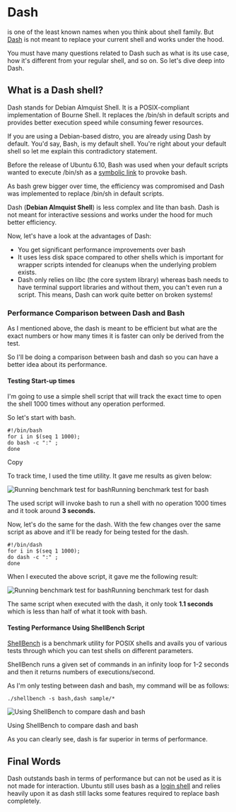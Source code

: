 # Dash

 is one of the least known names when you think about shell family. But [Dash](https://wiki.archlinux.org/title/Dash?ref=linuxhandbook.com) is not meant to replace your current shell and works under the hood.

You must have many questions related to Dash such as what is its use case, how it's different from your regular shell, and so on. So let's dive deep into Dash.

## What is a Dash shell?

Dash stands for Debian Almquist Shell. It is a POSIX-compliant implementation of Bourne Shell. It replaces the /bin/sh in default scripts and provides better execution speed while consuming fewer resources.

If you are using a Debian-based distro, you are already using Dash by default. You'd say, Bash, is my default shell. You're right about your default shell so let me explain this contradictory statement.

Before the release of Ubuntu 6.10, Bash was used when your default scripts wanted to execute /bin/sh as a [symbolic link](https://linuxhandbook.com/symbolic-link-linux/) to provoke bash.

As bash grew bigger over time, the efficiency was compromised and Dash was implemented to replace /bin/sh in default scripts.

Dash (**Debian Almquist Shell**) is less complex and lite than bash. Dash is not meant for interactive sessions and works under the hood for much better efficiency.

Now, let's have a look at the advantages of Dash:

- You get significant performance improvements over bash
- It uses less disk space compared to other shells which is important for wrapper scripts intended for cleanups when the underlying problem exists.
- Dash only relies on libc (the core system library) whereas bash needs to have terminal support libraries and without them, you can't even run a script. This means, Dash can work quite better on broken systems!

### Performance Comparison between Dash and Bash

As I mentioned above, the dash is meant to be efficient but what are the exact numbers or how many times it is faster can only be derived from the test.

So I'll be doing a comparison between bash and dash so you can have a better idea about its performance.

#### Testing Start-up times

I'm going to use a simple shell script that will track the exact time to open the shell 1000 times without any operation performed.

So let's start with bash.

```none
#!/bin/bash
for i in $(seq 1 1000);
do bash -c ":" ;
done
```

Copy

To track time, I used the time utility. It gave me results as given below:

![Running benchmark test for bash](https://linuxhandbook.com/content/images/2022/07/Running-bash-start-up-test.png)Running benchmark test for bash

The used script will invoke bash to run a shell with no operation 1000 times and it took around **3 seconds.**

Now, let's do the same for the dash. With the few changes over the same script as above and it'll be ready for being tested for the dash.

```dash
#!/bin/dash
for i in $(seq 1 1000);
do dash -c ":" ;
done
```

When I executed the above script, it gave me the following result:

![Running benchmark test for bash](https://linuxhandbook.com/content/images/2022/07/Running-dash-start-up-test.png)Running benchmark test for dash

The same script when executed with the dash, it only took **1.1 seconds** which is less than half of what it took with bash.

#### Testing Performance Using ShellBench Script

[ShellBench](https://github.com/shellspec/shellbench?ref=linuxhandbook.com) is a benchmark utility for POSIX shells and avails you of various tests through which you can test shells on different parameters.

ShellBench runs a given set of commands in an infinity loop for 1-2 seconds and then it returns numbers of executions/second.

As I'm only testing between dash and bash, my command will be as follows:  

```
./shellbench -s bash,dash sample/*
```

![Using ShellBench to compare dash and bash](https://linuxhandbook.com/content/images/2022/07/Running-ShellBench-1.png)

Using ShellBench to compare dash and bash

As you can clearly see, dash is far superior in terms of performance.

## Final Words

Dash outstands bash in terms of performance but can not be used as it is not made for interaction. Ubuntu still uses bash as a [login shell](https://linuxhandbook.com/login-shell/) and relies heavily upon it as dash still lacks some features required to replace bash completely.